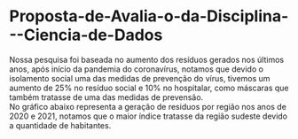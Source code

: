 # Proposta-de-Avalia-o-da-Disciplina---Ciencia-de-Dados

Nossa pesquisa foi baseada no aumento dos resíduos gerados nos últimos anos, após início da pandemia do coronavírus, notamos que devido o isolamento social uma das medidas de prevenção do vírus, tivemos um aumento de 25% no resíduo social e 10% no hospitalar, como máscaras que também tratasse de uma das medidas de prevensão. 																		
No gráfico abaixo representa a geração de residuos por região nos anos de 2020 e 2021, notamos que o maior índice tratasse da região sudeste devido a quantidade de habitantes.

